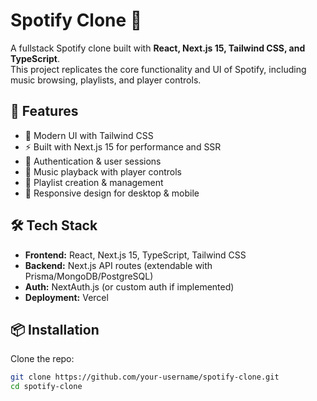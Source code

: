 # Spotify Clone 🎵  

A fullstack Spotify clone built with **React, Next.js 15, Tailwind CSS, and TypeScript**.  
This project replicates the core functionality and UI of Spotify, including music browsing, playlists, and player controls.  

## 🚀 Features  
- 🎨 Modern UI with Tailwind CSS  
- ⚡ Built with Next.js 15 for performance and SSR  
- 🔐 Authentication & user sessions  
- 🎵 Music playback with player controls  
- 📂 Playlist creation & management  
- 📱 Responsive design for desktop & mobile  

## 🛠️ Tech Stack  
- **Frontend:** React, Next.js 15, TypeScript, Tailwind CSS  
- **Backend:** Next.js API routes (extendable with Prisma/MongoDB/PostgreSQL)  
- **Auth:** NextAuth.js (or custom auth if implemented)  
- **Deployment:** Vercel  

## 📦 Installation  

Clone the repo:  
```bash
git clone https://github.com/your-username/spotify-clone.git
cd spotify-clone
